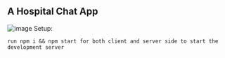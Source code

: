 ## A Hospital Chat App
![image](https://github.com/koomedenis40/Hospital-Chat-App/assets/98518504/29f21a94-201f-444a-99a2-3cbd770184d5)
Setup:

    run npm i && npm start for both client and server side to start the development server
